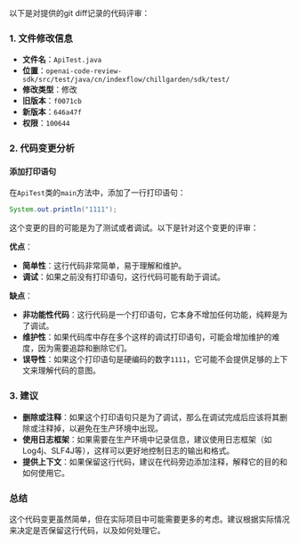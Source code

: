 以下是对提供的git diff记录的代码评审：

### 1. 文件修改信息

- **文件名**：`ApiTest.java`
- **位置**：`openai-code-review-sdk/src/test/java/cn/indexflow/chillgarden/sdk/test/`
- **修改类型**：修改
- **旧版本**：`f0071cb`
- **新版本**：`646a47f`
- **权限**：`100644`

### 2. 代码变更分析

#### 添加打印语句

在`ApiTest`类的`main`方法中，添加了一行打印语句：

```java
System.out.println("1111");
```

这个变更的目的可能是为了测试或者调试。以下是针对这个变更的评审：

**优点**：

- **简单性**：这行代码非常简单，易于理解和维护。
- **调试**：如果之前没有打印语句，这行代码可能有助于调试。

**缺点**：

- **非功能性代码**：这行代码是一个打印语句，它本身不增加任何功能，纯粹是为了调试。
- **维护性**：如果代码库中存在多个这样的调试打印语句，可能会增加维护的难度，因为需要追踪和删除它们。
- **误导性**：如果这个打印语句是硬编码的数字`1111`，它可能不会提供足够的上下文来理解代码的意图。

### 3. 建议

- **删除或注释**：如果这个打印语句只是为了调试，那么在调试完成后应该将其删除或注释掉，以避免在生产环境中出现。
- **使用日志框架**：如果需要在生产环境中记录信息，建议使用日志框架（如Log4j、SLF4J等），这样可以更好地控制日志的输出和格式。
- **提供上下文**：如果保留这行代码，建议在代码旁边添加注释，解释它的目的和如何使用它。

### 总结

这个代码变更虽然简单，但在实际项目中可能需要更多的考虑。建议根据实际情况来决定是否保留这行代码，以及如何处理它。